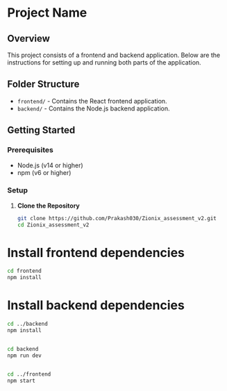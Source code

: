 # Project Name

## Overview

This project consists of a frontend and backend application. Below are the instructions for setting up and running both parts of the application.

## Folder Structure

- `frontend/` - Contains the React frontend application.
- `backend/` - Contains the Node.js backend application.

## Getting Started

### Prerequisites

- Node.js (v14 or higher)
- npm (v6 or higher)

### Setup

1. **Clone the Repository**

   ```bash
   git clone https://github.com/Prakash030/Zionix_assessment_v2.git
   cd Zionix_assessment_v2
# Install frontend dependencies
 ```bash
cd frontend
npm install
```

# Install backend dependencies
 ```bash
cd ../backend
npm install


cd backend
npm run dev


cd ../frontend
npm start
